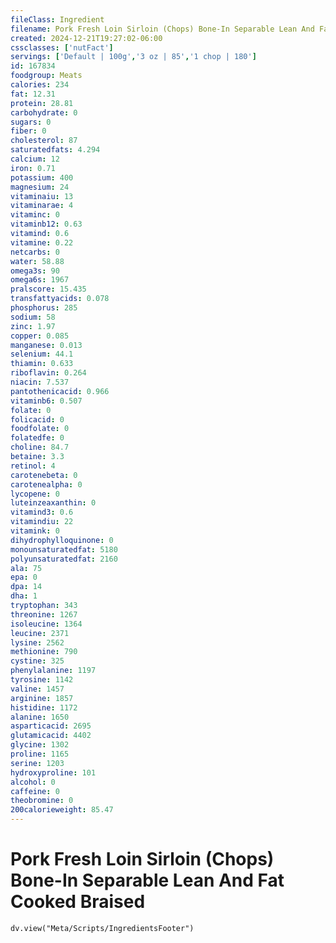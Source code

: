 ```yaml
---
fileClass: Ingredient
filename: Pork Fresh Loin Sirloin (Chops) Bone-In Separable Lean And Fat Cooked Braised
created: 2024-12-21T19:27:02-06:00
cssclasses: ['nutFact']
servings: ['Default | 100g','3 oz | 85','1 chop | 180']
id: 167834
foodgroup: Meats
calories: 234
fat: 12.31
protein: 28.81
carbohydrate: 0
sugars: 0
fiber: 0
cholesterol: 87
saturatedfats: 4.294
calcium: 12
iron: 0.71
potassium: 400
magnesium: 24
vitaminaiu: 13
vitaminarae: 4
vitaminc: 0
vitaminb12: 0.63
vitamind: 0.6
vitamine: 0.22
netcarbs: 0
water: 58.88
omega3s: 90
omega6s: 1967
pralscore: 15.435
transfattyacids: 0.078
phosphorus: 285
sodium: 58
zinc: 1.97
copper: 0.085
manganese: 0.013
selenium: 44.1
thiamin: 0.633
riboflavin: 0.264
niacin: 7.537
pantothenicacid: 0.966
vitaminb6: 0.507
folate: 0
folicacid: 0
foodfolate: 0
folatedfe: 0
choline: 84.7
betaine: 3.3
retinol: 4
carotenebeta: 0
carotenealpha: 0
lycopene: 0
luteinzeaxanthin: 0
vitamind3: 0.6
vitamindiu: 22
vitamink: 0
dihydrophylloquinone: 0
monounsaturatedfat: 5180
polyunsaturatedfat: 2160
ala: 75
epa: 0
dpa: 14
dha: 1
tryptophan: 343
threonine: 1267
isoleucine: 1364
leucine: 2371
lysine: 2562
methionine: 790
cystine: 325
phenylalanine: 1197
tyrosine: 1142
valine: 1457
arginine: 1857
histidine: 1172
alanine: 1650
asparticacid: 2695
glutamicacid: 4402
glycine: 1302
proline: 1165
serine: 1203
hydroxyproline: 101
alcohol: 0
caffeine: 0
theobromine: 0
200calorieweight: 85.47
---
```


# Pork Fresh Loin Sirloin (Chops) Bone-In Separable Lean And Fat Cooked Braised

```dataviewjs
dv.view("Meta/Scripts/IngredientsFooter")
```